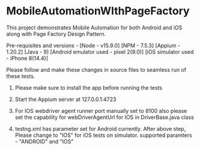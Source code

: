 # MobileAutomationWIthPageFactory
This project demonstrates Mobile Automation for both Android and iOS along with Page Factory Design Pattern.

Pre-requisites and versions - 
[Node - v15.9.0]
[NPM - 7.5.3]
[Appium - 1.20.2]
[Java - 9]
[Android emulator used - pixel 2(9.0)]
[iOS simulator used - iPhone 8(14.4)]

Please follow and make these changes in source files to seamless run of these tests. 
1. Please make sure to install the app before running the tests

2. Start the Appium server at 127.0.0.1:4723 

3. For IOS webdriver agent runner port manually set to 8100 
also please set the capability for webDriverAgentUrl for IOS in DriverBase.java class

4. testng.xml has parameter set for Android currently. After above step, Please change to "IOS" for iOS tests on simulator.
supported paramters - "ANDROID" and "IOS"

